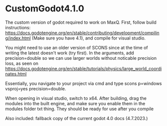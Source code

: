 # CustomGodot4.1.0
 The custom version of godot required to work on MaxQ.
 First, follow build instructions: https://docs.godotengine.org/en/stable/contributing/development/compiling/index.html (Make sure you have 4.1), and compile for visual studio.

 You might need to use an older version of SCONS since at the time of writing the latest doesn't work (try first). In the arguments, add precision=double so we can use larger worlds
 without noticable precision loss, as seen on https://docs.godotengine.org/en/stable/tutorials/physics/large_world_coordinates.html

 Essentially, you navigate to your project via cmd and type scons p=windows vsproj=yes precision=double.

 When opening in visual studio, switch to x64.
 After building, drag the modules into the built engine, and make sure you enable them in the modules folder txt thing. They should be ready for use after you compile

 Also included: fallback copy of the current godot 4.0 docs (4.7.2023.)